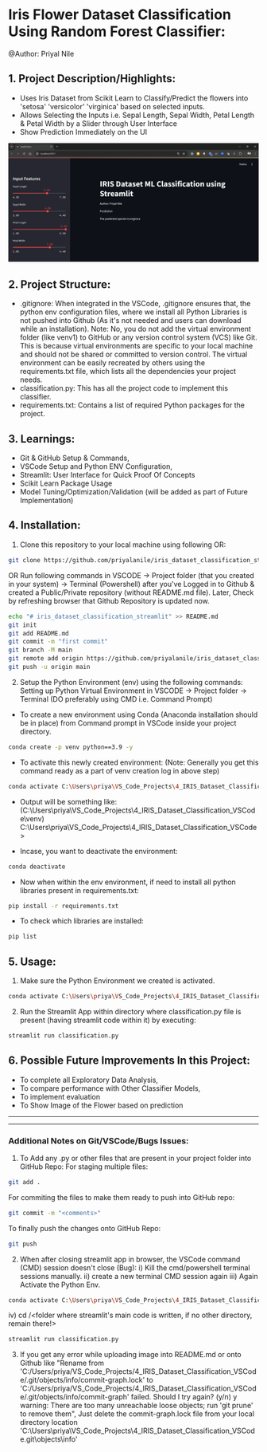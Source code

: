 ﻿# Iris Flower Dataset Classification Using Random Forest Classifier: 
 @Author: Priyal Nile  

## 1. Project Description/Highlights: 
- Uses Iris Dataset from Scikit Learn to Classify/Predict the flowers into 'setosa' 'versicolor' 'virginica' based on selected inputs.
- Allows Selecting the Inputs i.e. Sepal Length, Sepal Width, Petal Length & Petal Width by a Slider through User Interface
- Show Prediction Immediately on the UI

![](Iris_classification_streamlit.png)

## 2. Project Structure: 
- .gitignore: When integrated in the VSCode, .gitignore ensures that, the python env configuration files, where we install all Python Libraries is not pushed into Github (As it's not needed and users can download while an installation). Note: No, you do not add the virtual environment folder (like venv1) to GitHub or any version control system (VCS) like Git. This is because virtual environments are specific to your local machine and should not be shared or committed to version control. The virtual environment can be easily recreated by others using the requirements.txt file, which lists all the dependencies your project needs. 
- classification.py: This has all the project code to implement this classifier. 
- requirements.txt: Contains a list of required Python packages for the project.

## 3. Learnings: 
- Git & GitHub Setup & Commands,
- VSCode Setup and Python ENV Configuration,
- Streamlit: User Interface for Quick Proof Of Concepts
- Scikit Learn Package Usage
- Model Tuning/Optimization/Validation (will be added as part of Future Implementation)

## 4. Installation: 

1. Clone this repository to your local machine using following OR:

```bash
git clone https://github.com/priyalanile/iris_dataset_classification_streamlit.git
```
OR Run following commands in VSCODE -> Project folder (that you created in your system) -> Terminal (Powershell) after you've Logged in to Github & created a Public/Private repository (without README.md file). 
Later, Check by refreshing browser that Github Repository is updated now.

```bash
echo "# iris_dataset_classification_streamlit" >> README.md 
git init 
git add README.md 
git commit -m "first commit" 
git branch -M main 
git remote add origin https://github.com/priyalanile/iris_dataset_classification_streamlit.git 
git push -u origin main 
```

2. Setup the Python Environment (env) using the following commands: 
Setting up Python Virtual Environment in VSCODE -> Project folder -> Terminal (DO preferably using CMD i.e. Command Prompt)

- To create a new environment using Conda (Anaconda installation should be in place) from Command prompt in VSCode inside your project directory.

```bash
conda create -p venv python==3.9 -y 
```
- To activate this newly created environment: (Note: Generally you get this command ready as a part of venv creation log in above step)

```bash
conda activate C:\Users\priya\VS_Code_Projects\4_IRIS_Dataset_Classification_VSCode\venv 
```

- Output will be something like: (C:\Users\priya\VS_Code_Projects\4_IRIS_Dataset_Classification_VSCode\venv) C:\Users\priya\VS_Code_Projects\4_IRIS_Dataset_Classification_VSCode>

- Incase, you want to deactivate the environment: 

```bash
conda deactivate 
```

- Now when within the env environment, if need to install all python libraries present in requirements.txt: 

```bash
pip install -r requirements.txt 
```

- To check which libraries are installed: 
```bash
pip list 
```

## 5. Usage: 
1. Make sure the Python Environment we created is activated. 
```bash
conda activate C:\Users\priya\VS_Code_Projects\4_IRIS_Dataset_Classification_VSCode\venv
```

2. Run the Streamlit App within directory where classification.py file is present (having streamlit code within it) by executing:

```bash
streamlit run classification.py
```

## 6. Possible Future Improvements In this Project: 
- To complete all Exploratory Data Analysis,
- To compare performance with Other Classifier Models,
- To implement evaluation
- To Show Image of the Flower based on prediction

----------------------------------------------------------------
----------------------------------------------------------------

### Additional Notes on Git/VSCode/Bugs Issues:

1. To Add any .py or other files that are present in your project folder into GitHub Repo:
For staging multiple files:
```bash
git add . 
```
For commiting the files to make them ready to push into GitHub repo:
```bash
git commit -m "<comments>"
```
To finally push the changes onto GitHub Repo: 
```bash
git push 
```

2. When after closing streamlit app in browser, the VSCode command (CMD) session doesn't close (Bug): 
i) Kill the cmd/powershell terminal sessions manually.
ii) create a new terminal CMD session again 
iii) Again Activate the Python Env.
```bash
conda activate C:\Users\priya\VS_Code_Projects\4_IRIS_Dataset_Classification_VSCode\venv
```
iv) cd /<folder where streamlit's main code is written, if no other directory, remain there!> 
```bash 
streamlit run classification.py
```
3. If you get any error while uploading image into README.md or onto Github like "Rename from 'C:/Users/priya/VS_Code_Projects/4_IRIS_Dataset_Classification_VSCode/.git/objects/info/commit-graph.lock' to 'C:/Users/priya/VS_Code_Projects/4_IRIS_Dataset_Classification_VSCode/.git/objects/info/commit-graph' failed. Should I try again? (y/n) y
warning: There are too many unreachable loose objects; run 'git prune' to remove them",
Just delete the commit-graph.lock file from your local directory location 'C:\Users\priya\VS_Code_Projects\4_IRIS_Dataset_Classification_VSCode\.git\objects\info'
